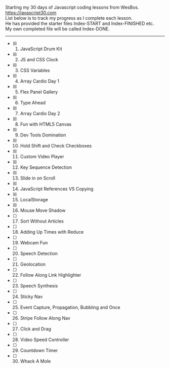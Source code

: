 Starting my 30 days of Javascript coding lessons from WesBos. https://javascript30.com \
List below is to track my progress as I complete each lesson.\
He has provided the starter files Index-START and Index-FINISHED etc.\
My own completed file will be called Index-DONE.

-----------------------------

- [x] 01. JavaScript Drum Kit
- [x] 02. JS and CSS Clock
- [x] 03. CSS Variables
- [x] 04. Array Cardio Day 1
- [x] 05. Flex Panel Gallery
- [x] 06. Type Ahead
- [x] 07. Array Cardio Day 2
- [x] 08. Fun with HTML5 Canvas
- [x] 09. Dev Tools Domination
- [x] 10. Hold Shift and Check Checkboxes
- [x] 11. Custom Video Player
- [x] 12. Key Sequence Detection
- [x] 13. Slide in on Scroll
- [x] 14. JavaScript References VS Copying
- [x] 15. LocalStorage
- [x] 16. Mouse Move Shadow
- [ ] 17. Sort Without Articles
- [ ] 18. Adding Up Times with Reduce
- [ ] 19. Webcam Fun
- [ ] 20. Speech Detection
- [ ] 21. Geolocation
- [ ] 22. Follow Along Link Highlighter
- [ ] 23. Speech Synthesis
- [ ] 24. Sticky Nav
- [ ] 25. Event Capture, Propagation, Bubbling and Once
- [ ] 26. Stripe Follow Along Nav
- [ ] 27. Click and Drag
- [ ] 28. Video Speed Controller
- [ ] 29. Countdown Timer
- [ ] 30. Whack A Mole
